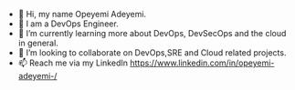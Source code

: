 - 👋 Hi, my name Opeyemi Adeyemi.
- 👀 I am a DevOps Engineer.
- 🌱 I’m currently learning more about DevOps, DevSecOps and the cloud in general.
- 💞️ I’m looking to collaborate on DevOps,SRE and Cloud related projects.
- 📫 Reach me via my LinkedIn https://www.linkedin.com/in/opeyemi-adeyemi-/

